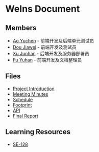 # WeIns Document

## Members

* [Ao Yuchen](https://github.com/Laffery) - 前端开发及后端单元测试员
* [Dou Jiawei](https://github.com/1047666945) - 前端开发及测试员
* [Xu Junhan](https://github.com/TheJunhan) - 后端开发及服务器部署员
* [Fu Yuhan](https://github.com/Tarosweet) - 前端开发及文档整理员

## Files

* [Project Introduction](project-introduction.md)
* [Meeting Minutes](meeting/)
* [Schedule](schedule.md)
* [Footprint](footprint.md)
* [API](Api.md)
* [Final Report](report.md)

## Learning Resources

* [SE-128](https://github.com/sjtu-se128)
